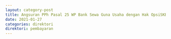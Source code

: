 ```yaml
---
layout: category-post
title: Angsuran PPh Pasal 25 WP Bank Sewa Guna Usaha dengan Hak OpsiSKB BUMN dan Badan Usaha Milik Daerah
date: 2021-01-27
categories: direktori
direktori: pembayaran
---
```

